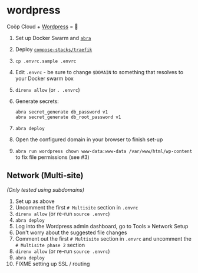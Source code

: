 # wordpress

Coöp Cloud + [Wordpress](https://wordpress.org) = 🥳

1. Set up Docker Swarm and [`abra`][abra]
2. Deploy [`compose-stacks/traefik`][compose-traefik]
3. `cp .envrc.sample .envrc`
4. Edit `.envrc` - be sure to change `$DOMAIN` to something that resolves to
   your Docker swarm box
5. `direnv allow` (or `. .envrc`)
6. Generate secrets:
   ```
   abra secret_generate db_password v1
   abra secret_generate db_root_password v1
   ```

7. `abra deploy`
8. Open the configured domain in your browser to finish set-up
9. `abra run wordpress chown www-data:www-data /var/www/html/wp-content` to fix
   file permissions (see #3)

## Network (Multi-site)

_(Only tested using subdomains)_

1. Set up as above
2. Uncomment the first `# Multisite` section in `.envrc`
3. `direnv allow` (or re-run `source .envrc`)
4. `abra deploy`
5. Log into the Wordpress admin dashboard, go to Tools » Network Setup
6. Don't worry about the suggested file changes
7. Comment out the first `# Multisite` section in `.envrc` and uncomment the
   `# Multisite phase 2` section
8. `direnv allow` (or re-run `source .envrc`)
9. `abra deploy`
10. FIXME setting up SSL / routing

[abra]: https://git.autonomic.zone/autonomic-cooperative/abra
[compose-traefik]: https://git.autonomic.zone/compose-stacks/traefik
